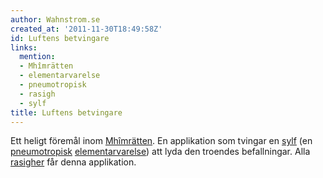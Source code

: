 ```yaml
---
author: Wahnstrom.se
created_at: '2011-11-30T18:49:58Z'
id: Luftens betvingare
links:
  mention:
  - Mhîmrätten
  - elementarvarelse
  - pneumotropisk
  - rasigh
  - sylf
title: Luftens betvingare
---
```


Ett heligt föremål inom [Mhîmrätten]. En applikation som tvingar en [sylf] (en [pneumotropisk][]
[elementarvarelse]) att lyda den troendes befallningar. Alla [rasigher] får denna applikation.

  [Mhîmrätten]: Mhîmrätten
  [sylf]: sylf
  [pneumotropisk]: pneumotropisk
  [elementarvarelse]: elementarvarelse
  [rasigher]: rasigh